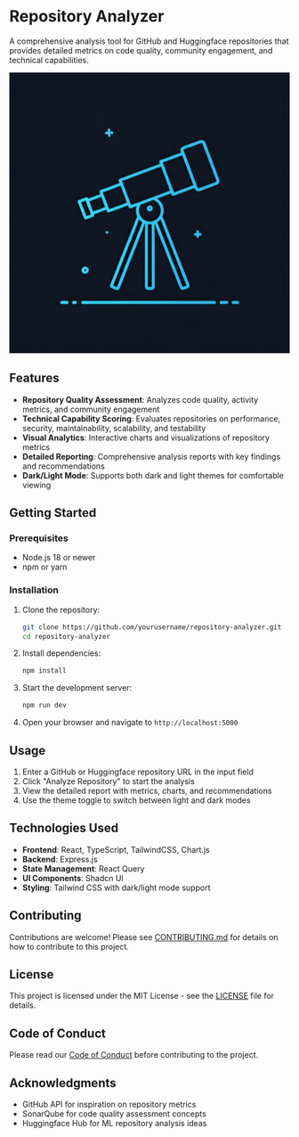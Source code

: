 # Repository Analyzer

A comprehensive analysis tool for GitHub and Huggingface repositories that provides detailed metrics on code quality, community engagement, and technical capabilities.

![Repository Analyzer](generated-icon.png)

## Features

- **Repository Quality Assessment**: Analyzes code quality, activity metrics, and community engagement
- **Technical Capability Scoring**: Evaluates repositories on performance, security, maintainability, scalability, and testability
- **Visual Analytics**: Interactive charts and visualizations of repository metrics
- **Detailed Reporting**: Comprehensive analysis reports with key findings and recommendations
- **Dark/Light Mode**: Supports both dark and light themes for comfortable viewing

## Getting Started

### Prerequisites

- Node.js 18 or newer
- npm or yarn

### Installation

1. Clone the repository:
   ```bash
   git clone https://github.com/yourusername/repository-analyzer.git
   cd repository-analyzer
   ```

2. Install dependencies:
   ```bash
   npm install
   ```

3. Start the development server:
   ```bash
   npm run dev
   ```

4. Open your browser and navigate to `http://localhost:5000`

## Usage

1. Enter a GitHub or Huggingface repository URL in the input field
2. Click "Analyze Repository" to start the analysis
3. View the detailed report with metrics, charts, and recommendations
4. Use the theme toggle to switch between light and dark modes

## Technologies Used

- **Frontend**: React, TypeScript, TailwindCSS, Chart.js
- **Backend**: Express.js
- **State Management**: React Query
- **UI Components**: Shadcn UI
- **Styling**: Tailwind CSS with dark/light mode support

## Contributing

Contributions are welcome! Please see [CONTRIBUTING.md](CONTRIBUTING.md) for details on how to contribute to this project.

## License

This project is licensed under the MIT License - see the [LICENSE](LICENSE) file for details.

## Code of Conduct

Please read our [Code of Conduct](CODE_OF_CONDUCT.md) before contributing to the project.

## Acknowledgments

- GitHub API for inspiration on repository metrics
- SonarQube for code quality assessment concepts
- Huggingface Hub for ML repository analysis ideas